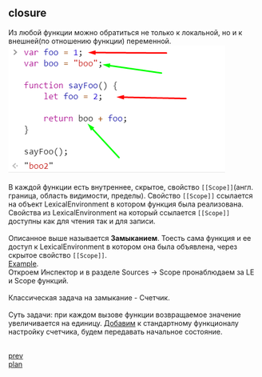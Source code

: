<h2>closure</h2>

<div>
Из любой функции можно обратиться не только к локальной, но и к внешней(по отношению функции) переменной.

<img src="./media/05-1.png">
</div>

<br/>

<div>
В каждой функции есть внутреннее, скрытое, свойство <code>[[Scope]]</code>(англ. граница, область видимости, пределы).
Свойство <code>[[Scope]]</code> ссылается на объект LexicalEnvironment в котором функция была реализована.
Свойства из LexicalEnvironment на который ссылается <code>[[Scope]]</code> доступны как для чтения так и для записи.
</div>

<br/>

<div>
Описанное выше называется <strong>Замыканием</strong>.
Тоесть сама функция и ее доступ к LexicalEnvironment в котором она была объявлена, через скрытое свойство <code>[[Scope]]</code>.
</div>

<div>
<a href="https://codepen.io/paawel/pen/dqBXJx?editors=0012">Example</a>.
<br/>
Откроем Инспектор и в разделе Sources -> Scope пронаблюдаем за LE и Scope функций.
</div>

<br/>

<div>
Классическая задача на замыкание - Счетчик.
</div>

<br/>

<div>
Суть задачи: при каждом вызове функции возвращаемое значение увеличивается на единицу.
<a href="https://codepen.io/paawel/pen/XPLKdE?editors=0002">Добавим</a> к стандартному функционалу настройку счетчика, будем передавать начальное состояние.
</div>

<br/>

<a href="07.md">prev</a>
<br/>
<a href="00.md">plan</a>
